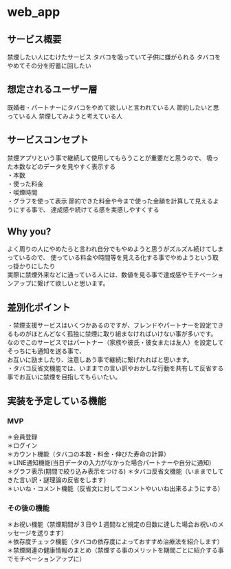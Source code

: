 # web_app

## サービス概要
禁煙したい人にむけたサービス
タバコを吸っていて子供に嫌がられる
タバコをやめてその分を貯蓄に回したい

## 想定されるユーザー層
既婚者・パートナーにタバコをやめて欲しいと言われている人
節約したいと思っている人
禁煙してみようと考えている人

## サービスコンセプト
禁煙アプリという事で継続して使用してもらうことが重要だと思うので、
吸った本数などのデータを見やすく表示する  
・本数  
・使った料金  
・喫煙時間  
・グラフを使って表示
節約できた料金や今まで使った金額を計算して見えるようにする事で、
達成感や続けてる感を実感しやすくする

## Why you?
よく周りの人にやめたらと言われ自分でもやめようと思うがズルズル続けてしまっているので、
使っている料金や時間等を見える化する事でやめようという取っ掛かりにしたり  
実際に禁煙外来などに通っている人には、数値を見る事で達成感やモチベーションアップに繋げて欲しいと思います。

## 差別化ポイント
・禁煙支援サービスはいくつかあるのですが、フレンドやパートナーを設定できるものがほとんどなく孤独に禁煙に取り組まなければいけない事が多いです。    
なのでこのサービスではパートナー（家族や彼氏・彼女または友人）を設定してそっちにも通知を送る事で、  
お互いに励ましたり、注意しあう事で継続に繋げれればと思います。  
・タバコ反省文機能では、いままでの言い訳やおかしな行動を共有して反省する事でお互いに禁煙を目指してもらいたい。
  

## 実装を予定している機能
### MVP
＊会員登録  
＊ログイン  
＊カウント機能（タバコの本数・料金・伸びた寿命の計算）  　　  
＊LINE通知機能(当日データの入力がなかった場合パートナーや自分に通知)  
＊グラフ表示(期間で絞り込み表示をつける)
＊タバコ反省文機能（いままでしてきた言い訳・謎理論の反省をします）  
＊いいね・コメント機能（反省文に対してコメントやいいね出来るようにする）

### その後の機能 
＊お祝い機能（禁煙期間が３日や１週間など規定の日数に達した場合お祝いのメッセージを送ります）  
＊依存度チェック機能（タバコの依存度によっておすすめ治療法を紹介します）  
＊禁煙関連の健康情報のまとめ（禁煙する事のメリットを期間ごとに紹介する事でモチベーションアップに）